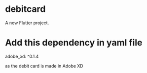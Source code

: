 # debitcard

A new Flutter project.

# Add this dependency in yaml file
  adobe_xd: ^0.1.4
  
  as the debit card is made in Adobe XD
  
  
